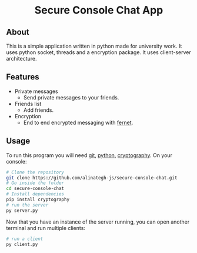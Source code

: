 <h1 align="center">
  Secure Console Chat App
</h1>

## About

This is a simple application written in python made for university work. It uses python socket, threads and a encryption package. It uses client-server architecture.

## Features

* Private messages
  * Send private messages to your friends.
* Friends list
    * Add friends.
* Encryption
  * End to end encrypted messaging with [fernet](https://github.com/pyca/cryptography).

## Usage

To run this program you will need [git](https://git-scm.com/), [python](https://www.python.org/), [cryptography](https://github.com/pyca/cryptography). On your console:

```bash
# Clone the repository
git clone https://github.com/alinategh-js/secure-console-chat.git
# Go inside the folder
cd secure-console-chat
# Install dependencies
pip install cryptography
# run the server
py server.py
```
Now that you have an instance of the server running, you can open another terminal and run multiple clients:

```bash
# run a client
py client.py
```